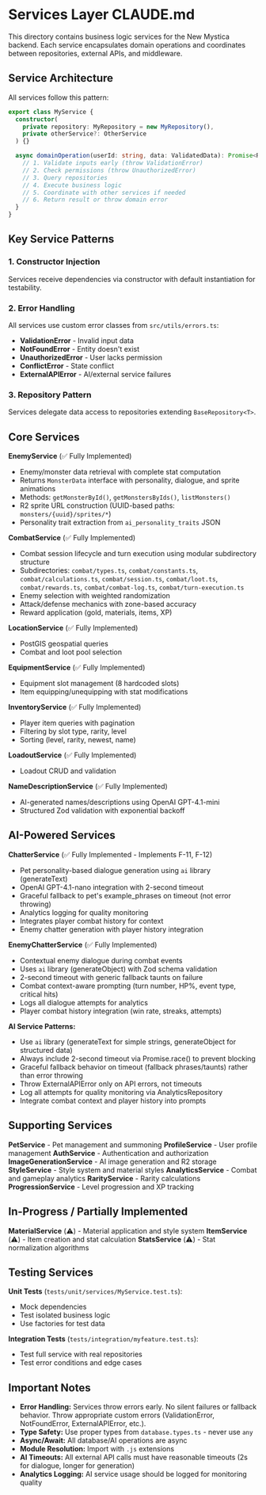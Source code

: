 # Services Layer CLAUDE.md

This directory contains business logic services for the New Mystica backend. Each service encapsulates domain operations and coordinates between repositories, external APIs, and middleware.

## Service Architecture

All services follow this pattern:

```typescript
export class MyService {
  constructor(
    private repository: MyRepository = new MyRepository(),
    private otherService?: OtherService
  ) {}

  async domainOperation(userId: string, data: ValidatedData): Promise<Result> {
    // 1. Validate inputs early (throw ValidationError)
    // 2. Check permissions (throw UnauthorizedError)
    // 3. Query repositories
    // 4. Execute business logic
    // 5. Coordinate with other services if needed
    // 6. Return result or throw domain error
  }
}
```

## Key Service Patterns

### 1. Constructor Injection
Services receive dependencies via constructor with default instantiation for testability.

### 2. Error Handling
All services use custom error classes from `src/utils/errors.ts`:
- **ValidationError** - Invalid input data
- **NotFoundError** - Entity doesn't exist
- **UnauthorizedError** - User lacks permission
- **ConflictError** - State conflict
- **ExternalAPIError** - AI/external service failures

### 3. Repository Pattern
Services delegate data access to repositories extending `BaseRepository<T>`.

## Core Services

**EnemyService** (✅ Fully Implemented)
- Enemy/monster data retrieval with complete stat computation
- Returns `MonsterData` interface with personality, dialogue, and sprite animations
- Methods: `getMonsterById()`, `getMonstersByIds()`, `listMonsters()`
- R2 sprite URL construction (UUID-based paths: `monsters/{uuid}/sprites/*`)
- Personality trait extraction from `ai_personality_traits` JSON

**CombatService** (✅ Fully Implemented)
- Combat session lifecycle and turn execution using modular subdirectory structure
- Subdirectories: `combat/types.ts`, `combat/constants.ts`, `combat/calculations.ts`, `combat/session.ts`, `combat/loot.ts`, `combat/rewards.ts`, `combat/combat-log.ts`, `combat/turn-execution.ts`
- Enemy selection with weighted randomization
- Attack/defense mechanics with zone-based accuracy
- Reward application (gold, materials, items, XP)

**LocationService** (✅ Fully Implemented)
- PostGIS geospatial queries
- Combat and loot pool selection

**EquipmentService** (✅ Fully Implemented)
- Equipment slot management (8 hardcoded slots)
- Item equipping/unequipping with stat modifications

**InventoryService** (✅ Fully Implemented)
- Player item queries with pagination
- Filtering by slot type, rarity, level
- Sorting (level, rarity, newest, name)

**LoadoutService** (✅ Fully Implemented)
- Loadout CRUD and validation

**NameDescriptionService** (✅ Fully Implemented)
- AI-generated names/descriptions using OpenAI GPT-4.1-mini
- Structured Zod validation with exponential backoff

## AI-Powered Services

**ChatterService** (✅ Fully Implemented - Implements F-11, F-12)
- Pet personality-based dialogue generation using `ai` library (generateText)
- OpenAI GPT-4.1-nano integration with 2-second timeout
- Graceful fallback to pet's example_phrases on timeout (not error throwing)
- Analytics logging for quality monitoring
- Integrates player combat history for context
- Enemy chatter generation with player history integration

**EnemyChatterService** (✅ Fully Implemented)
- Contextual enemy dialogue during combat events
- Uses `ai` library (generateObject) with Zod schema validation
- 2-second timeout with generic fallback taunts on failure
- Combat context-aware prompting (turn number, HP%, event type, critical hits)
- Logs all dialogue attempts for analytics
- Player combat history integration (win rate, streaks, attempts)

**AI Service Patterns:**
- Use `ai` library (generateText for simple strings, generateObject for structured data)
- Always include 2-second timeout via Promise.race() to prevent blocking
- Graceful fallback behavior on timeout (fallback phrases/taunts) rather than error throwing
- Throw ExternalAPIError only on API errors, not timeouts
- Log all attempts for quality monitoring via AnalyticsRepository
- Integrate combat context and player history into prompts

## Supporting Services

**PetService** - Pet management and summoning
**ProfileService** - User profile management
**AuthService** - Authentication and authorization
**ImageGenerationService** - AI image generation and R2 storage
**StyleService** - Style system and material styles
**AnalyticsService** - Combat and gameplay analytics
**RarityService** - Rarity calculations
**ProgressionService** - Level progression and XP tracking

## In-Progress / Partially Implemented

**MaterialService** (⚠️) - Material application and style system
**ItemService** (⚠️) - Item creation and stat calculation
**StatsService** (⚠️) - Stat normalization algorithms

## Testing Services

**Unit Tests** (`tests/unit/services/MyService.test.ts`):
- Mock dependencies
- Test isolated business logic
- Use factories for test data

**Integration Tests** (`tests/integration/myfeature.test.ts`):
- Test full service with real repositories
- Test error conditions and edge cases

## Important Notes

- **Error Handling:** Services throw errors early. No silent failures or fallback behavior. Throw appropriate custom errors (ValidationError, NotFoundError, ExternalAPIError, etc.).
- **Type Safety:** Use proper types from `database.types.ts` - never use `any`
- **Async/Await:** All database/AI operations are async
- **Module Resolution:** Import with `.js` extensions
- **AI Timeouts:** All external API calls must have reasonable timeouts (2s for dialogue, longer for generation)
- **Analytics Logging:** AI service usage should be logged for monitoring quality
